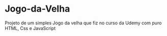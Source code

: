 # Jogo-da-Velha
Projeto de um simples Jogo da velha que fiz no curso da Udemy com puro HTML, Css e JavaScript
